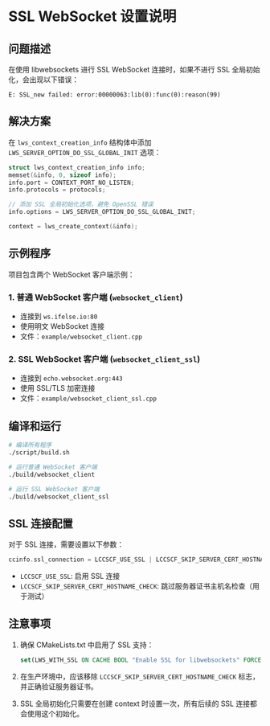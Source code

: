 # SSL WebSocket 设置说明

## 问题描述

在使用 libwebsockets 进行 SSL WebSocket 连接时，如果不进行 SSL 全局初始化，会出现以下错误：

```
E: SSL_new failed: error:00000063:lib(0):func(0):reason(99)
```

## 解决方案

在 `lws_context_creation_info` 结构体中添加 `LWS_SERVER_OPTION_DO_SSL_GLOBAL_INIT` 选项：

```cpp
struct lws_context_creation_info info;
memset(&info, 0, sizeof info);
info.port = CONTEXT_PORT_NO_LISTEN;
info.protocols = protocols;

// 添加 SSL 全局初始化选项，避免 OpenSSL 错误
info.options = LWS_SERVER_OPTION_DO_SSL_GLOBAL_INIT;

context = lws_create_context(&info);
```

## 示例程序

项目包含两个 WebSocket 客户端示例：

### 1. 普通 WebSocket 客户端 (`websocket_client`)
- 连接到 `ws.ifelse.io:80`
- 使用明文 WebSocket 连接
- 文件：`example/websocket_client.cpp`

### 2. SSL WebSocket 客户端 (`websocket_client_ssl`)
- 连接到 `echo.websocket.org:443`
- 使用 SSL/TLS 加密连接
- 文件：`example/websocket_client_ssl.cpp`

## 编译和运行

```bash
# 编译所有程序
./script/build.sh

# 运行普通 WebSocket 客户端
./build/websocket_client

# 运行 SSL WebSocket 客户端
./build/websocket_client_ssl
```

## SSL 连接配置

对于 SSL 连接，需要设置以下参数：

```cpp
ccinfo.ssl_connection = LCCSCF_USE_SSL | LCCSCF_SKIP_SERVER_CERT_HOSTNAME_CHECK;
```

- `LCCSCF_USE_SSL`: 启用 SSL 连接
- `LCCSCF_SKIP_SERVER_CERT_HOSTNAME_CHECK`: 跳过服务器证书主机名检查（用于测试）

## 注意事项

1. 确保 CMakeLists.txt 中启用了 SSL 支持：
   ```cmake
   set(LWS_WITH_SSL ON CACHE BOOL "Enable SSL for libwebsockets" FORCE)
   ```

2. 在生产环境中，应该移除 `LCCSCF_SKIP_SERVER_CERT_HOSTNAME_CHECK` 标志，并正确验证服务器证书。

3. SSL 全局初始化只需要在创建 context 时设置一次，所有后续的 SSL 连接都会使用这个初始化。 